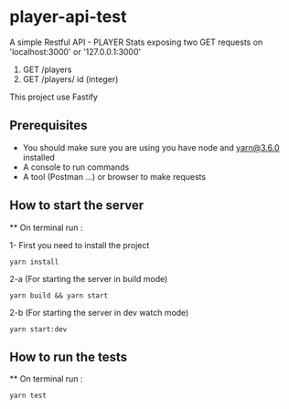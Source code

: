# player-api-test

A simple Restful API - PLAYER Stats
exposing two GET requests on 'localhost:3000' or '127.0.0.1:3000'

1. GET /players
2. GET /players/<id>    id (integer)

This project use Fastify

## Prerequisites

- You should make sure you are using you have node and yarn@3.6.0 installed
- A console to run commands
- A tool (Postman ...) or browser to make requests

## How to start the server

\*\* On terminal run :

1- First you need to install the project
```console
yarn install
```

2-a (For starting the server in build mode)
```console
yarn build && yarn start
```

2-b (For starting the server in dev watch mode)
```console
yarn start:dev
```

## How to run the tests

\*\* On terminal run :
```console
yarn test
```
